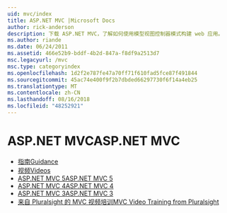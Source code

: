 ```yaml
---
uid: mvc/index
title: ASP.NET MVC |Microsoft Docs
author: rick-anderson
description: 下载 ASP.NET MVC，了解如何使用模型视图控制器模式构建 web 应用。
ms.author: riande
ms.date: 06/24/2011
ms.assetid: 466e52b9-bddf-4b2d-847a-f8df9a2513d7
msc.legacyurl: /mvc
msc.type: categoryindex
ms.openlocfilehash: 1d2f2e787fe47a70ff71f610fad5fce87f491844
ms.sourcegitcommit: 45ac74e400f9f2b7dbded66297730f6f14a4eb25
ms.translationtype: MT
ms.contentlocale: zh-CN
ms.lasthandoff: 08/16/2018
ms.locfileid: "48252921"
---
```

<a name="aspnet-mvc"></a><span data-ttu-id="3c162-103">ASP.NET MVC</span><span class="sxs-lookup"><span data-stu-id="3c162-103">ASP.NET MVC</span></span>
====================
- [<span data-ttu-id="3c162-104">指南</span><span class="sxs-lookup"><span data-stu-id="3c162-104">Guidance</span></span>](overview/index.md)
- [<span data-ttu-id="3c162-105">视频</span><span class="sxs-lookup"><span data-stu-id="3c162-105">Videos</span></span>](videos/index.md)
- [<span data-ttu-id="3c162-106">ASP.NET MVC 5</span><span class="sxs-lookup"><span data-stu-id="3c162-106">ASP.NET MVC 5</span></span>](mvc5.md)
- [<span data-ttu-id="3c162-107">ASP.NET MVC 4</span><span class="sxs-lookup"><span data-stu-id="3c162-107">ASP.NET MVC 4</span></span>](mvc4.md)
- [<span data-ttu-id="3c162-108">ASP.NET MVC 3</span><span class="sxs-lookup"><span data-stu-id="3c162-108">ASP.NET MVC 3</span></span>](mvc3.md)
- [<span data-ttu-id="3c162-109">来自 Pluralsight 的 MVC 视频培训</span><span class="sxs-lookup"><span data-stu-id="3c162-109">MVC Video Training from Pluralsight</span></span>](pluralsight.md)
